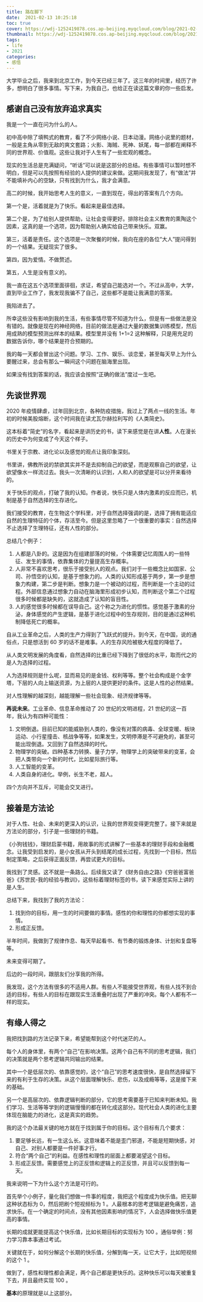 ```yaml
---
title: 路在脚下
date:  2021-02-13 10:25:18
toc: true
cover: https://wdj-1252419878.cos.ap-beijing.myqcloud.com/blog/2021-02-13-022726.png
thumbnail: https://wdj-1252419878.cos.ap-beijing.myqcloud.com/blog/2021-02-13-022829.png
tags: 
- life
- 2021
categories:
- 感悟
---
```


大学毕业之后，我来到北京工作，到今天已经三年了。这三年的时间里，经历了许多，想明白了很多事情。写下来，为我自己，也给正在读这篇文章的你一些启发。

<!-- more -->

## 感谢自己没有放弃追求真实

我是一个一直在问为什么的人。

初中高中除了填鸭式的教育，看了不少网络小说、日本动漫。网络小说里的题材，一般是主角从零到无敌的爽文套路；火影、海贼、死神、妖尾，每一部都在阐释不同的世界观、价值观。这些让我对于人生有了一些宏观的概念。

现实的生活总是充满疑问，“听话”可以说是这部分的总结。有些事情可以暂时想不明白，但是可以先按照有经验的人提供的建议来做。这期间我发现了，有“做法”并不能填补内心的空缺，只有找到为什么，我才会满意。

高二的时候，我开始思考人生的意义，一直到现在，得出的答案有几个方向。

第一个是，活着就是为了快乐。看起来是最佳选择。

第二个是，为了给别人提供帮助，让社会变得更好。排除社会主义教育的熏陶这个因素，这真的是一个选项，因为帮助别人确实给自己带来快乐。双赢。

第三，活着是责任。这个选项是一次聚餐的时候，我向在座的各位“大人”提问得到的一个结果。无疑现实了很多。

第四，因为爱情。不做赘述。

第五，人生是没有意义的。

我一直在这五个选项里面徘徊，求证，希望自己能选对一个。不过从高中，大学，直到毕业工作了，我发现我骗不了自己，这些都不是能让我满意的答案。

我陷进去了。

所幸这些没有影响到我的生活，有些事情尽管不知道为什么，但是有一些做法是没有错的。就像是现在的神经网络，目前的做法是通过大量的数据集训练模型，然后用成熟的模型预测出样本的结果。模型里并没有 1+1=2 这种解释，只是用充足的数据告诉你，哪个结果是符合预期的。

我的每一天都会冒出这个问题。学习、工作、娱乐、谈恋爱，甚至每天早上为什么要醒过来，总会有那么一瞬间这个问题在脑海里出现。

如果没有找到答案的话，我应该会按照“正确的做法”度过一生吧。

## 先谈世界观

2020 年疫情肆虐，过年回到北京，各种防疫措施，我过上了两点一线的生活。年初的时候美股熔断，这个时间我在读尤瓦尔赫拉利写的《人类简史》。

这本标着“简史”的名字，看起来是讲历史的书，读下来感觉是在讲**人性**。人在漫长的历史中为何变成了今天这个样子。

书里关于宗教、进化论以及感觉的观点让我印象深刻。

书里讲，佛教所说的禁欲其实并不是去抑制自己的欲望，而是观察自己的欲望，让欲望像水一样流过去。我头一次清晰的认识到，人和人的欲望是可以分开来看待的。

关于快乐的观点，打破了我的认知。作者说，快乐只是人体内激素的反应而已，机制是基于自然选择的生存进化。

我们接受的教育，在生物这个学科里，对于自然选择强调的是，选择了拥有能适应自然的生理特征的个体，存活至今。但是这里忽略了一个很重要的事实：自然选择不止选择了生理特征，还有人性的部分。

总结几个例子：

1. 人都是八卦的。这是因为在组建部落的时候，个体需要记忆周围人的一些特征、发生的事情，依靠集体的力量提高生存概率。
2. 人非常不喜欢思考，很乐于接受别人的观点。我们对于一些概念比如国家、公司、孙悟空的认知，是基于想象力的。人类的认知形成基于两步，第一步是想象力构建，第二步是判断。想象力是一个被动的过程，而判断是一个主动的过程。外部信息通过想象力自动在脑海里形成初步认知，而判断这个第二个过程很多时候都是缺失的，这就造成了认知的盲目性。
3. 人的感觉很多时候都在误导自己。这个称之为进化的惯性。感觉基于激素的分泌，身体感觉的产生逻辑，是基于进化过程中的生存规则，目的是通过这种机制降低死亡的概率。

自从工业革命之后，人类的生产力得到了飞跃式的提升。到今天，在中国，说的通俗点，只是想活到 60 岁的话不是难事。人的生存风险被极大程度的降低了。

从人类文明发展的角度看，自然选择的比重已经下降到了很低的水平，取而代之的是人为选择的过程。

人为选择规则是什么呢，显而易见的是金钱、权利等等。整个社会构成是个金字塔，下层的人向上输送资源，为上层的人提供更好的条件。这是人性的必然结果。

对人性理解的越深刻，越能理解一些社会现象、经济规律等等。

**再说未来**。工业革命、信息革命推动了 20 世纪的文明进程，21 世纪的这一百年，我认为有四种可能性：

1. 文明倒退。目前已知的能威胁到人类的，像没有对策的病毒、全球变暖、板块运动、小行星撞击、核战争等等，如果发生，文明停滞是不可避免的，甚至可能出现倒退。又回到了自然选择的时代。
2. 物理学的突破。四种基本力转换、量子力学，物理学上的突破带来的变革，会把人类带向一个新的时代，比如星际旅行等。
3. 人工智能的变革。
4. 人类自身的进化。举例，长生不老，超人。

四个方向并不互斥，可能会交叉进行。

## 接着是方法论

对于人性、社会、未来的更深入的认识，让我的世界观变得更完整了。接下来就是方法论的部分，引子是一些理财的书籍。

《小狗钱钱》，理财启蒙书籍，用故事的形式讲解了一些基本的理财手段和金融概念。让我受到启发的，是小女孩从开头到结尾的成长过程，先找到一个目标，然后制定策略，之后获得正面反馈，再尝试更大的目标。

我找到了灵感。这不就是一条路么。后续我又读了《财务自由之路》《穷爸爸富爸爸》《苏世民-我的经验与教训》，这些标着理财标签的书，读下来感觉实际上讲的是人生。

总结下来，我找到了我的方法论：

1. 找到你的目标，用一生的时间要做的事情。感性的你和理性的你都想实现的事情。
2. 形成正反馈。

半年时间，我做到了规律作息、每天早起看书、有节奏的锻炼身体、计划和复盘等等。

未来变得可期了。

后边的一段时间，跟朋友们分享我的所得。

我发现，这个方法有很多的不适用人群。有些人不能接受世界观，有些人找不到合适的目标，有些人的目标在跟现实生活重叠时出现了严重的冲突。每个人都有不一样的现实。

## 有缘人得之

我把找到路的方法记录下来，希望能帮到这个时代迷茫的人。

每个人的身体里，有两个“自己”在影响决策。这两个自己有不同的思考逻辑，我们的决策就是两个思考逻辑共同输出的结果。

其中一个是低层次的、依靠感觉的，这个“自己”的思考速度很快，是自然选择留下来的有利于生存的决策。从这个层面理解快乐、悲伤，以及成瘾等等，这是接下来的基础。

另一个是高层次的、依靠逻辑判断的部分，它的思考需要基于已知来判断未知。我们学习、生活等等学到的逻辑慢慢的都在转化成这部分。现代社会人类的进化主要体现在脑能力的进化，这是真实的趋势。

我的这个办法最关键的地方就在于找到属于你的目标。这个目标有几个要求：

1. 要足够长远，有一生这么长。这意味着不能是歪门邪道，不能是短期快感，对自己、对别人都要是一件好事才行。
2. 符合“两个自己”的利益。在感性和理性的层面上都要渴望这个目标。
3. 形成正反馈。需要感觉上的正反馈和逻辑上的正反馈，并且可以反馈到每一天。

我来说明一下为什么这个方法是可行的。

首先举个小例子，量化我们想做一件事的程度，我把这个程度成为快乐值。把无聊这种状态标为 0，然后把刷个短视频标为 1 。人最根本的思考逻辑是避免痛苦，追求快乐。在一个确定的时间点，没有其他因素影响的情况下，人会选择做快乐值更高的事情。

长期的成就更能提高这个快乐值，比如长期目标的实现标为 100 。通俗举例：努力学习靠本事通过考试。

关键就在于，如何分解这个长期的快乐值，分解到每一天，让它大于，比如短视频的这个 1 。

做到了，感性和理性都会满足，两个自己都是更快乐的。这种快乐可以每天被重复下去，并且最终实现 100 。

**基本**的原理就是以上这部分。



 



 
